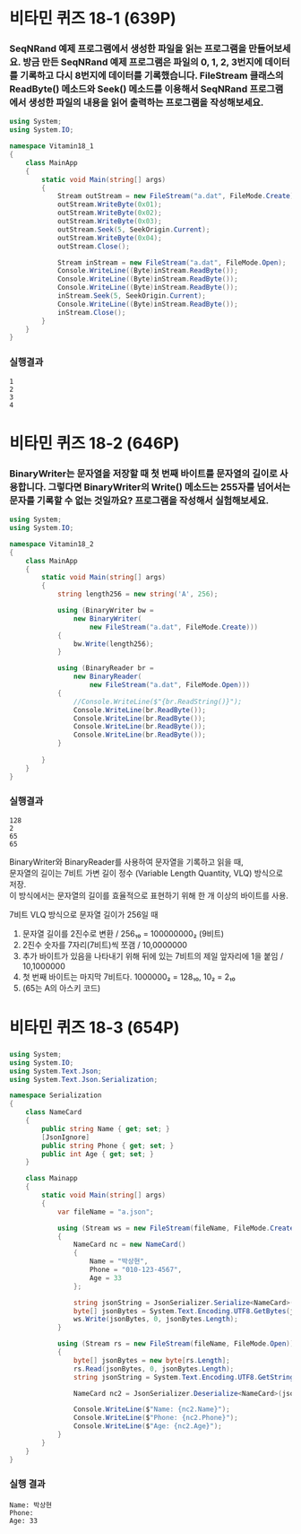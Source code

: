 # 비타민 퀴즈 18-1 (639P)
### SeqNRand 예제 프로그램에서 생성한 파일을 읽는 프로그램을 만들어보세요. 방금 만든 SeqNRand 예제 프로그램은 파일의 0, 1, 2, 3번지에 데이터를 기록하고 다시 8번지에 데이터를 기록했습니다. FileStream 클래스의 ReadByte() 메소드와 Seek() 메소드를 이용해서 SeqNRand 프로그램에서 생성한 파일의 내용을 읽어 출력하는 프로그램을 작성해보세요.

```cs
using System;
using System.IO;

namespace Vitamin18_1
{
    class MainApp
    {
        static void Main(string[] args)
        {
            Stream outStream = new FileStream("a.dat", FileMode.Create);
            outStream.WriteByte(0x01);
            outStream.WriteByte(0x02);
            outStream.WriteByte(0x03);
            outStream.Seek(5, SeekOrigin.Current);
            outStream.WriteByte(0x04);
            outStream.Close();

            Stream inStream = new FileStream("a.dat", FileMode.Open);
            Console.WriteLine((Byte)inStream.ReadByte());
            Console.WriteLine((Byte)inStream.ReadByte());
            Console.WriteLine((Byte)inStream.ReadByte());
            inStream.Seek(5, SeekOrigin.Current);
            Console.WriteLine((Byte)inStream.ReadByte());
            inStream.Close();
        }
    }
}
```
### 실행결과
```
1
2
3
4
```

# 비타민 퀴즈 18-2 (646P)
### BinaryWriter는 문자열을 저장할 때 첫 번째 바이트를 문자열의 길이로 사용합니다. 그렇다면 BinaryWriter의 Write() 메소드는 255자를 넘어서는 문자를 기록할 수 없는 것일까요? 프로그램을 작성해서 실험해보세요.
```cs
using System;
using System.IO;

namespace Vitamin18_2
{
    class MainApp
    {
        static void Main(string[] args)
        {
            string length256 = new string('A', 256);

            using (BinaryWriter bw = 
                new BinaryWriter(
                    new FileStream("a.dat", FileMode.Create)))
            {
                bw.Write(length256);
            }

            using (BinaryReader br =
                new BinaryReader(
                    new FileStream("a.dat", FileMode.Open)))
            {
                //Console.WriteLine($"{br.ReadString()}");
                Console.WriteLine(br.ReadByte());
                Console.WriteLine(br.ReadByte());
                Console.WriteLine(br.ReadByte());
                Console.WriteLine(br.ReadByte());
            }
                
        }
    }
}
```
### 실행결과
```
128
2
65
65
```
BinaryWriter와 BinaryReader를 사용하여 문자열을 기록하고 읽을 때,  
문자열의 길이는 7비트 가변 길이 정수 (Variable Length Quantity, VLQ) 방식으로 저장.  
이 방식에서는 문자열의 길이를 효율적으로 표현하기 위해 한 개 이상의 바이트를 사용.  

7비트 VLQ 방식으로 문자열 길이가 256일 때  
1. 문자열 길이를 2진수로 변환 / 256₁₀ = 100000000₂ (9비트)  
2. 2진수 숫자를 7자리(7비트)씩 쪼갬 / 10,0000000  
3. 추가 바이트가 있음을 나타내기 위해 뒤에 있는 7비트의 제일 앞자리에 1을 붙임 / 10,1000000  
4. 첫 번째 바이트는 마지막 7비트다. 1000000₂ = 128₁₀, 10₂ = 2₁₀  
5. (65는 A의 아스키 코드)  

# 비타민 퀴즈 18-3 (654P)
###
```cs
using System;
using System.IO;
using System.Text.Json;
using System.Text.Json.Serialization;

namespace Serialization
{
    class NameCard
    {
        public string Name { get; set; }
        [JsonIgnore]
        public string Phone { get; set; }
        public int Age { get; set; }
    }

    class Mainapp
    {
        static void Main(string[] args)
        {
            var fileName = "a.json";

            using (Stream ws = new FileStream(fileName, FileMode.Create))
            {
                NameCard nc = new NameCard()
                {
                    Name = "박상현",
                    Phone = "010-123-4567",
                    Age = 33
                };

                string jsonString = JsonSerializer.Serialize<NameCard>(nc);
                byte[] jsonBytes = System.Text.Encoding.UTF8.GetBytes(jsonString);
                ws.Write(jsonBytes, 0, jsonBytes.Length);
            }

            using (Stream rs = new FileStream(fileName, FileMode.Open))
            {
                byte[] jsonBytes = new byte[rs.Length];
                rs.Read(jsonBytes, 0, jsonBytes.Length);
                string jsonString = System.Text.Encoding.UTF8.GetString(jsonBytes);

                NameCard nc2 = JsonSerializer.Deserialize<NameCard>(jsonString);

                Console.WriteLine($"Name: {nc2.Name}");
                Console.WriteLine($"Phone: {nc2.Phone}");
                Console.WriteLine($"Age: {nc2.Age}");
            }
        }
    }
}
```

### 실행 결과
```
Name: 박상현
Phone:
Age: 33
```